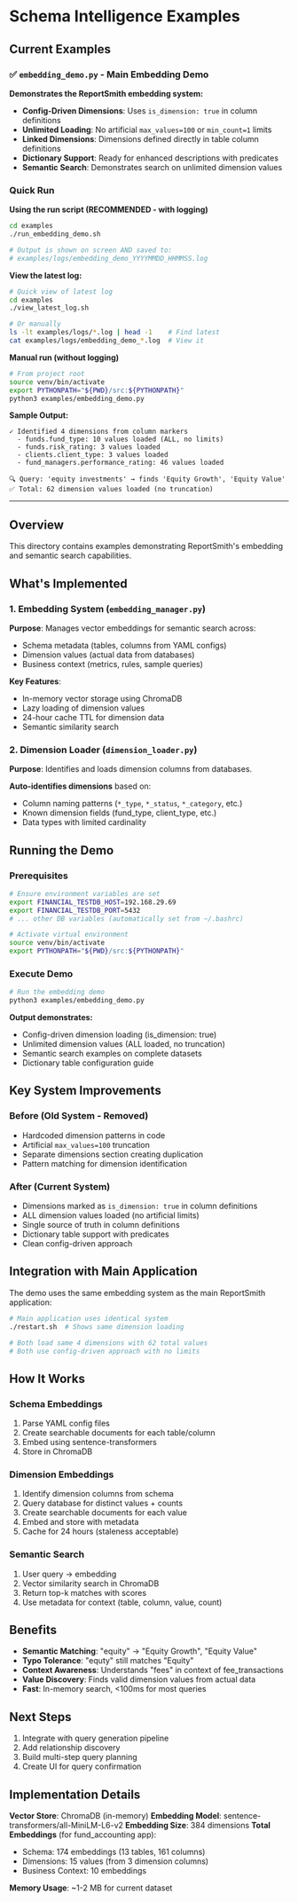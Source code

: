 # Schema Intelligence Examples

## Current Examples

### ✅ `embedding_demo.py` - **Main Embedding Demo**

**Demonstrates the ReportSmith embedding system:**
- **Config-Driven Dimensions**: Uses `is_dimension: true` in column definitions
- **Unlimited Loading**: No artificial `max_values=100` or `min_count=1` limits  
- **Linked Dimensions**: Dimensions defined directly in table column definitions
- **Dictionary Support**: Ready for enhanced descriptions with predicates
- **Semantic Search**: Demonstrates search on unlimited dimension values

### Quick Run

**Using the run script (RECOMMENDED - with logging)**
```bash
cd examples
./run_embedding_demo.sh

# Output is shown on screen AND saved to:
# examples/logs/embedding_demo_YYYYMMDD_HHMMSS.log
```

**View the latest log:**
```bash
# Quick view of latest log
cd examples
./view_latest_log.sh

# Or manually
ls -lt examples/logs/*.log | head -1    # Find latest
cat examples/logs/embedding_demo_*.log  # View it
```

**Manual run (without logging)**
```bash
# From project root
source venv/bin/activate
export PYTHONPATH="${PWD}/src:${PYTHONPATH}"
python3 examples/embedding_demo.py
```

**Sample Output:**
```
✓ Identified 4 dimensions from column markers
  - funds.fund_type: 10 values loaded (ALL, no limits)
  - funds.risk_rating: 3 values loaded
  - clients.client_type: 3 values loaded  
  - fund_managers.performance_rating: 46 values loaded

🔍 Query: 'equity investments' → finds 'Equity Growth', 'Equity Value'
✅ Total: 62 dimension values loaded (no truncation)
```

---

## Overview

This directory contains examples demonstrating ReportSmith's embedding and semantic search capabilities.

## What's Implemented

### 1. Embedding System (`embedding_manager.py`)

**Purpose**: Manages vector embeddings for semantic search across:
- Schema metadata (tables, columns from YAML configs)
- Dimension values (actual data from databases)
- Business context (metrics, rules, sample queries)

**Key Features**:
- In-memory vector storage using ChromaDB
- Lazy loading of dimension values
- 24-hour cache TTL for dimension data
- Semantic similarity search

### 2. Dimension Loader (`dimension_loader.py`)

**Purpose**: Identifies and loads dimension columns from databases.

**Auto-identifies dimensions** based on:
- Column naming patterns (`*_type`, `*_status`, `*_category`, etc.)
- Known dimension fields (fund_type, client_type, etc.)
- Data types with limited cardinality

## Running the Demo

### Prerequisites
```bash
# Ensure environment variables are set
export FINANCIAL_TESTDB_HOST=192.168.29.69
export FINANCIAL_TESTDB_PORT=5432
# ... other DB variables (automatically set from ~/.bashrc)

# Activate virtual environment  
source venv/bin/activate
export PYTHONPATH="${PWD}/src:${PYTHONPATH}"
```

### Execute Demo
```bash
# Run the embedding demo
python3 examples/embedding_demo.py
```

**Output demonstrates:**
- Config-driven dimension loading (is_dimension: true)
- Unlimited dimension values (ALL loaded, no truncation)
- Semantic search examples on complete datasets
- Dictionary table configuration guide

## Key System Improvements

### Before (Old System - Removed)
- Hardcoded dimension patterns in code
- Artificial `max_values=100` truncation  
- Separate dimensions section creating duplication
- Pattern matching for dimension identification

### After (Current System)
- Dimensions marked as `is_dimension: true` in column definitions
- ALL dimension values loaded (no artificial limits)
- Single source of truth in column definitions
- Dictionary table support with predicates
- Clean config-driven approach

## Integration with Main Application

The demo uses the same embedding system as the main ReportSmith application:

```bash
# Main application uses identical system
./restart.sh  # Shows same dimension loading

# Both load same 4 dimensions with 62 total values
# Both use config-driven approach with no limits
```

## How It Works

### Schema Embeddings
1. Parse YAML config files
2. Create searchable documents for each table/column
3. Embed using sentence-transformers
4. Store in ChromaDB

### Dimension Embeddings
1. Identify dimension columns from schema
2. Query database for distinct values + counts
3. Create searchable documents for each value
4. Embed and store with metadata
5. Cache for 24 hours (staleness acceptable)

### Semantic Search
1. User query → embedding
2. Vector similarity search in ChromaDB
3. Return top-k matches with scores
4. Use metadata for context (table, column, value, count)

## Benefits

- **Semantic Matching**: "equity" → "Equity Growth", "Equity Value"
- **Typo Tolerance**: "equty" still matches "Equity"
- **Context Awareness**: Understands "fees" in context of fee_transactions
- **Value Discovery**: Finds valid dimension values from actual data
- **Fast**: In-memory search, <100ms for most queries

## Next Steps

1. Integrate with query generation pipeline
2. Add relationship discovery
3. Build multi-step query planning
4. Create UI for query confirmation

## Implementation Details

**Vector Store**: ChromaDB (in-memory)
**Embedding Model**: sentence-transformers/all-MiniLM-L6-v2
**Embedding Size**: 384 dimensions
**Total Embeddings** (for fund_accounting app):
- Schema: 174 embeddings (13 tables, 161 columns)
- Dimensions: 15 values (from 3 dimension columns)
- Business Context: 10 embeddings

**Memory Usage**: ~1-2 MB for current dataset
